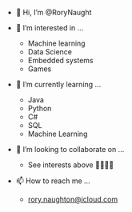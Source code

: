 - 👋 Hi, I’m @RoryNaught
- 👀 I’m interested in ...
  - Machine learning
  - Data Science
  - Embedded systems
  - Games
 
- 🌱 I’m currently learning ...
  - Java
  - Python
  - C#
  - SQL
  - Machine Learning
    
- 💞️ I’m looking to collaborate on ...
  - See interests above ☝🏼☝🏼

- 📫 How to reach me ...
  - rory.naughton@icloud.com  

<!---
RoryNaught/RoryNaught is a ✨ special ✨ repository because its `README.md` (this file) appears on your GitHub profile.
You can click the Preview link to take a look at your changes.
--->
